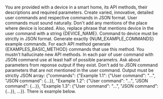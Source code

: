 You are provided with a device in a smart home, its API methods, their descriptions and required parameters. Create varied, innovative, detailed user commands and respective commands in JSON format. User commands must sound naturally. Don't add any mentions of the place where device is located. Also, replace phrase that mentions device in the user command with a string {DEVICE_NAME}. Command to device must be strictly in JSON format. Generate exactly {NUM_EXAMPLE_COMMANDS} example commands. For each API method generate {EXAMPLES_BASIC_METHOD} commands that use this method. You mustn't hallucinate new API methods. In each pair of user command with JSON command use at least half of possible parametrs. Ask about parameters from reponse output if they exist. Don't add to JSON command parameters that are not mentioned in the user command. Output must be strictly JSON array: {"commands": {"Example 1.1": {"User command": "...", "JSON command": {...}}, "Example 1.2": {"User command": "...", "JSON command": {...}}, "Example 1.3": {"User command": "...", "JSON command": {...}}, ...}}. There is example below.
